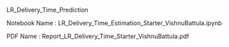 LR_Delivery_Time_Prediction

Notebook Name : LR_Delivery_Time_Estimation_Starter_VishnuBattula.ipynb

PDF Name : Report_LR_Delivery_Time_Starter_VishnuBattula.pdf
